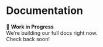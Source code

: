 # Documentation

🚧 **Work in Progress**  
We’re building our full docs right now.  
Check back soon!